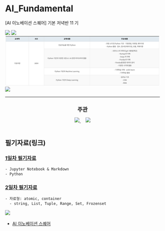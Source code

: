 # AI_Fundamental
[AI 이노베이션 스퀘어] 기본 저녁반 11 기

<img src='img/기본.png' />

<img src='img/과정.png' />

<img src='img/table.png' />
<img src='img/주관.png' />

---
<div align="center">
  <h2 style='font-weight: bold; font-size:18px;'>주관</h2>
  <a href='https://www.msit.go.kr/web/main/main.do'>
    <img src='imgs/logo_MSICT.png'/>
  </a>
  &nbsp;&nbsp;&nbsp;
  <a href='https://ai.koipa.or.kr/'>
    <img src='imgs/logo_IPA.png' width="200" hegiht="50" />
  </a>
</div>
<br/>


## 필기자료(링크)
 
### [1일차 필기자료](https://github.com/hysKim1/AI_Fundamental/blob/master/200701_11%EA%B8%B0_%EA%B8%B0%EB%B3%B8%EC%A0%80%EB%85%81%EB%B0%98_%ED%95%84%EA%B8%B01.ipynb)
    - Jupyter Notebook & Markdown
    - Python
    
### [2일차 필기자료](https://github.com/hysKim1/AI_Fundamental/blob/master/200702_11%EA%B8%B0_%EA%B8%B0%EB%B3%B8%EC%A0%80%EB%85%81%EB%B0%98_%ED%95%84%EA%B8%B0.ipynb)
    - 자료형: atomic, container
      - string, List, Tuple, Range, Set, Frozenset
    

<img src='img/주관.png' />

- [AI 이노베이션 스퀘어](https://ai.koipa.or.kr/)
